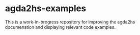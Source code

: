 # agda2hs-examples

This is a work-in-progress repository for improving the agda2hs documenation and displaying relevant code examples. 